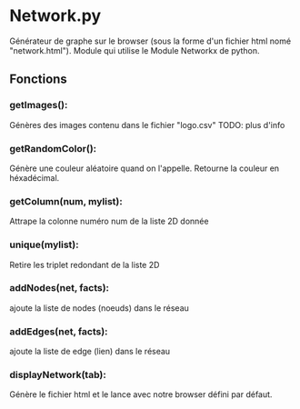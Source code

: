 # Network.py
Générateur de graphe sur le browser (sous la forme d'un fichier html nomé "network.html"). Module qui utilise le Module Networkx de python.

## Fonctions

### getImages():
Génères des images contenu dans le fichier "logo.csv" TODO: plus d'info

### getRandomColor():
Génère une couleur aléatoire quand on l'appelle. Retourne la couleur en héxadécimal.

### getColumn(num, mylist):
Attrape la colonne numéro num de la liste 2D donnée

### unique(mylist):
Retire les triplet redondant de la liste 2D

### addNodes(net, facts):
ajoute la liste de nodes (noeuds) dans le réseau 

### addEdges(net, facts):
ajoute la liste de edge (lien) dans le réseau 

### displayNetwork(tab):
Génère le fichier html et le lance avec notre browser défini par défaut.

